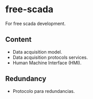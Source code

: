 # free-scada
For free scada development.
## Content
* Data acquisition model.
* Data acquisition protocols services.
* Human Machine Interface (HMI).

## Redundancy
* Protocolo para redundancias.
